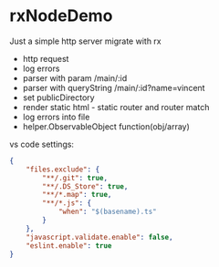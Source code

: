 # rxNodeDemo

Just a simple http server migrate with rx

- http request 
- log errors 
- parser with param /main/:id 
- parser with queryString /main/:id?name=vincent 
- set publicDirectory 
- render static html - static router and router match
- log errors into file
- helper.ObservableObject function(obj/array)

vs code settings:

```json
{
    "files.exclude": {
        "**/.git": true,
        "**/.DS_Store": true,
        "**/*.map": true,
        "**/*.js": {
            "when": "$(basename).ts"
        }
    },
    "javascript.validate.enable": false,
    "eslint.enable": true
}
```
